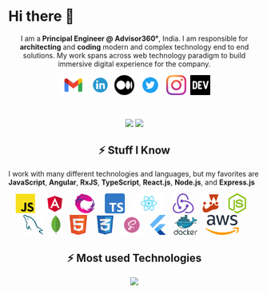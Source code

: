 <!--
**mdarif/mdarif** is a ✨ _special_ ✨ repository because its `README.md` (this file) appears on your GitHub profile.

Here are some ideas to get you started:

- 🔭 I’m currently working on ...
- 🌱 I’m currently learning ...
- 👯 I’m looking to collaborate on ...
- 🤔 I’m looking for help with ...
- 💬 Ask me about ...
- 📫 How to reach me: ...
- 😄 Pronouns: ...
- ⚡ Fun fact: ...
-->

# Hi there 👋

<p align="center">I am a<strong> Principal Engineer @ Advisor360°</strong>, India. I am responsible for <strong>architecting</strong> and <strong>coding</strong> modern and complex technology end to end solutions. My work spans across web technology paradigm to build immersive digital experience for the company.</p>

<p align="center">
  <a href="mailto:arif.mohammed@gmail.com" target="_blank"><img height="40" src = "https://github.com/mdarif/mdarif/blob/main/icons/mail.png"></a>
  <a href="https://www.linkedin.com/in/mohdarif" target="_blank"><img height="40" src = "https://github.com/mdarif/mdarif/blob/main/icons/linkedin.png"></a>&nbsp;&nbsp;<a href="https://md-arif.medium.com/" target="_blank"><img height="40" src = "https://github.com/mdarif/mdarif/blob/main/icons/medium.png"></a>&nbsp;&nbsp;
  <a href="https://twitter.com/arif_iq" target="_blank"><img height="40" src = "https://github.com/mdarif/mdarif/blob/main/icons/twitter.png"></a>&nbsp;&nbsp;
  <a href="https://www.instagram.com/arif_iq" target="_blank"><img height="40" src = "https://github.com/mdarif/mdarif/blob/main/icons/insta.png"></a>&nbsp;&nbsp;<a href="https://dev.to/mdarif" target="_blank"><img height="40" src = "https://github.com/mdarif/mdarif/blob/main/icons/dev.png"></a>
</p>

<br />

<p align="center">
  <img src="https://github-readme-streak-stats.herokuapp.com?user=mdarif&theme=tokyonight&hide_border=true&fire=DD2727"/>
    <img src="https://github-readme-stats.vercel.app/api?username=mdarif&show_icons=true&hide_border=true&theme=tokyonight&hide_border=true&fire=DD2727"/>

</p>
<!-- <h3 align="center">- Profile Visits -</h3>
<p align="center"> 
  <img src="https://profile-counter.glitch.me/arifmd/count.svg">
</p> -->


<!-- - 🔭 I'm currently working on **React Native**
- 🌱 I'm currently exploring **Flutter**
- 👯 I'm looking to collaborate on open source
- 💬 Ask me about **JavaScript/Angular**
- ⚡ I write code without drinking coffee, yes that's true :)
- 📫 Reach me through **Twitter DMs** or **Email** -->


<!-- ### Stats
![Arif's GitHub stats](https://github-readme-stats.vercel.app/api/?username=mdarif&show_icons=true&title_color=fff&icon_color=79ff97&text_color=9f9f9f&bg_color=151515) -->

<!--### Work
 It is with pleasure that I present github bio. As an accomplished leader in **Digital Platform** & **Frontend Development** with more than 19 years of experience while working in companies like **NatWest Group** & **Publicis Sapient**. -->


<h2 align="center">⚡ Stuff I Know</h2>
 
I work with many different technologies and languages, but my favorites are **JavaScript**, **Angular**, **RxJS**, **TypeScript**, **React.js**, **Node.js**, and **Express.js**

<p align="center">
<img src="https://github.com/mdarif/mdarif/blob/main/icons/js.png" height="40"> &nbsp; &nbsp;
<img src="https://github.com/mdarif/mdarif/blob/main/icons/angular.png" height="40"> &nbsp; &nbsp; 
<img src="https://github.com/mdarif/mdarif/blob/main/icons/rxjs.png" height="40"> &nbsp; &nbsp; 
<img src="https://github.com/mdarif/mdarif/blob/main/icons/typescript.png" height="40"> &nbsp; &nbsp; 
<img src="https://github.com/mdarif/mdarif/blob/main/icons/react.png" height="40"> &nbsp; &nbsp; 
<img src="https://github.com/mdarif/mdarif/blob/main/icons/redux.png" height="40">&nbsp; &nbsp; 
<img src="https://github.com/mdarif/mdarif/blob/main/icons/jest.png" height="40">&nbsp; &nbsp; 
<img src="https://github.com/mdarif/mdarif/blob/main/icons/nodejs.png" height="40">&nbsp; &nbsp; 
<img src="https://github.com/mdarif/mdarif/blob/main/icons/mysql.svg" height="40">&nbsp; &nbsp; 
<img src="https://github.com/mdarif/mdarif/blob/main/icons/mongo.png" height="40">&nbsp; &nbsp; 
<img src="https://github.com/mdarif/mdarif/blob/main/icons/html5.png" height="40">&nbsp; &nbsp; 
<img src="https://github.com/mdarif/mdarif/blob/main/icons/css.png" height="40">&nbsp; &nbsp; 
<img src="https://github.com/mdarif/mdarif/blob/main/icons/sass.png" height="40">&nbsp; &nbsp; 
<img src="https://github.com/mdarif/mdarif/blob/main/icons/flutter.svg" height="40">&nbsp; &nbsp; 
<img src="https://github.com/mdarif/mdarif/blob/main/icons/docker.svg" height="40">&nbsp; &nbsp; 
<img src="https://github.com/mdarif/mdarif/blob/main/icons/aws.svg" height="40">&nbsp; &nbsp; 
</p>

<!-- ### Contact
I'm convinced that software and technology's impact continues to be a net possitive in the world. But we can always do more, and do better.

<a href="https://www.linkedin.com/in/mohdarif">
  <img src="https://cdn.worldvectorlogo.com/logos/linkedin-icon-2.svg" title="LinkedIn" alt="Linkedin Account" width="30" />
</a> &ensp;
<a href="https://twitter.com/arif_iq">
  <img src="https://cdn.worldvectorlogo.com/logos/twitter-3.svg" title="Twitter" alt="Twitter Account" width="30" />
</a> &ensp;
<a href="https://dev.to/mdarif">
  <img src="https://cdn.worldvectorlogo.com/logos/devto.svg" title="Dev to" alt="DEV to Blog" width="30" />
</a> &ensp;
<a href="https://md-arif.medium.com">
  <img src="https://cdn.worldvectorlogo.com/logos/monogram-medium.svg" title="Medium" alt="Medium Blog" width="30" />
</a> &ensp;
<a href="https://www.instagram.com/arif_iq">
  <img src="https://cdn.worldvectorlogo.com/logos/instagram-5.svg" title="Instagram" alt="Instagram Account" width="30" />
</a> &ensp; -->

<h2 align="center">⚡ Most used Technologies</h2>
<!-- ### Most used Technologies  -->
 
<p align="center">
<!-- [![Top Langs](https://github-readme-stats.vercel.app/api/top-langs/?username=mdarif&layout=compact&langs_count=7)](https://github.com/mdarif/github-readme-stats) -->
 <!-- <img src="https://github-readme-stats.vercel.app/api/top-langs/?username=mdarif&layout=compact&langs_count=7)](https://github.com/mdarif/github-readme-stats"/> -->
 <img src="https://github-readme-stats.vercel.app/api/top-langs/?username=mdarif&hide_progress=true)"/>
</p>
